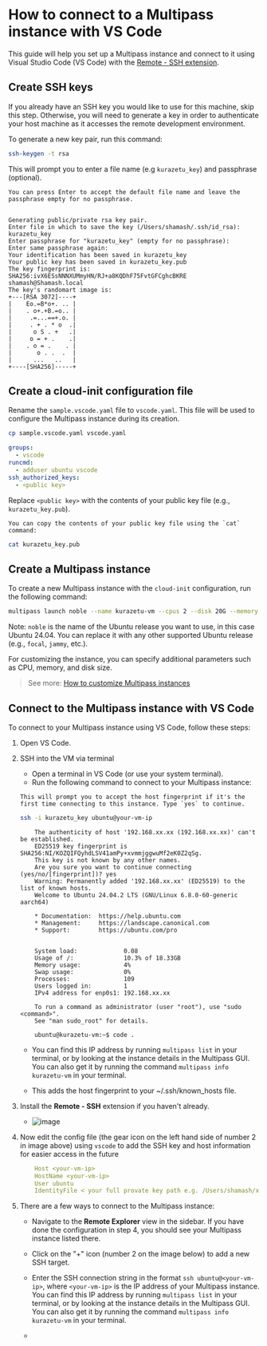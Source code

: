 
# How to connect to a Multipass instance with VS Code

This guide will help you set up a Multipass instance and connect to it using Visual Studio Code (VS Code) with the [Remote - SSH extension](https://marketplace.visualstudio.com/items?itemName=ms-vscode-remote.remote-ssh).

## Create SSH keys

If you already have an SSH key you would like to use for this machine, skip this step. Otherwise, you will need to generate a key in order to authenticate your host machine as it accesses the remote development environment.

To generate a new key pair, run this command:

```bash
ssh-keygen -t rsa
```

This will prompt you to enter a file name (e.g `kurazetu_key`) and passphrase (optional).

```{tip}
You can press Enter to accept the default file name and leave the passphrase empty for no passphrase.
```

``` {terminal}

Generating public/private rsa key pair.
Enter file in which to save the key (/Users/shamash/.ssh/id_rsa): kurazetu_key
Enter passphrase for "kurazetu_key" (empty for no passphrase): 
Enter same passphrase again: 
Your identification has been saved in kurazetu_key
Your public key has been saved in kurazetu_key.pub
The key fingerprint is:
SHA256:ivX6ESsNNNXUMmyHN/RJ+a8KQDhF75FvtGFCghcBKRE shamash@Shamash.local
The key's randomart image is:
+---[RSA 3072]----+
|    Eo.=B*o+. .. |
|    . o+.+B.=o.. |
|     .=...==+.o. |
|     . + . * o  .|
|      o S . +   .|
|     o = + .    .|
|    . o = .    . |
|       o . .  .  |
|      ...   ..   |
+----[SHA256]-----+
```

## Create a cloud-init configuration file

Rename the `sample.vscode.yaml` file to `vscode.yaml`. This file will be used to configure the Multipass instance during its creation.

```bash
cp sample.vscode.yaml vscode.yaml
```

```yaml
groups:
  - vscode
runcmd:
  - adduser ubuntu vscode
ssh_authorized_keys:
  - <public key>
```

Replace `<public key>` with the contents of your public key file (e.g., `kurazetu_key.pub`).

```{tip}
You can copy the contents of your public key file using the `cat` command:
```

```bash
cat kurazetu_key.pub
```

## Create a Multipass instance

To create a new Multipass instance with the `cloud-init` configuration, run the following command:

```bash
multipass launch noble --name kurazetu-vm --cpus 2 --disk 20G --memory 4G --cloud-init vscode.yaml
```

Note: `noble` is the name of the Ubuntu release you want to use, in this case Ubuntu 24.04. You can replace it with any other supported Ubuntu release (e.g., `focal`, `jammy`, etc.).

For customizing the instance, you can specify additional parameters such as CPU, memory, and disk size.
> See more: [How to customize Multipass instances](./customize-multipass.md)

## Connect to the Multipass instance with VS Code

To connect to your Multipass instance using VS Code, follow these steps:

1. Open VS Code.
2. SSH into the VM via terminal
   - Open a terminal in VS Code (or use your system terminal).
   - Run the following command to connect to your Multipass instance:

    ```{important} Important step
    This will prompt you to accept the host fingerprint if it's the first time connecting to this instance. Type `yes` to continue.
    ```

    ```bash
    ssh -i kurazetu_key ubuntu@your-vm-ip
    ```

    ```{terminal}
        The authenticity of host '192.168.xx.xx (192.168.xx.xx)' can't be established.
        ED25519 key fingerprint is SHA256:NI/KOZQIFQyhdLSV41amPy+xvmmjggwuMf2eK0Z2qSg.
        This key is not known by any other names.
        Are you sure you want to continue connecting (yes/no/[fingerprint])? yes
        Warning: Permanently added '192.168.xx.xx' (ED25519) to the list of known hosts.
        Welcome to Ubuntu 24.04.2 LTS (GNU/Linux 6.8.0-60-generic aarch64)

        * Documentation:  https://help.ubuntu.com
        * Management:     https://landscape.canonical.com
        * Support:        https://ubuntu.com/pro


        System load:             0.08
        Usage of /:              10.3% of 18.33GB
        Memory usage:            4%
        Swap usage:              0%
        Processes:               109
        Users logged in:         1
        IPv4 address for enp0s1: 192.168.xx.xx

        To run a command as administrator (user "root"), use "sudo <command>".
        See "man sudo_root" for details.

        ubuntu@kurazetu-vm:~$ code .
    ```

    - You can find this IP address by running `multipass list` in your terminal, or by looking at the instance details in the Multipass GUI. You can also get it by running the command `multipass info kurazetu-vm` in your terminal.

    - This adds the host fingerprint to your ~/.ssh/known_hosts file.

3. Install the **Remote - SSH** extension if you haven't already.

   - ![image](./remote-ssh-options.jpg)

4. Now edit the config file (the gear icon on the left hand side of number 2 in image above) using `vscode` to add the SSH key and host information for easier access in the future

    ```yaml
        Host <your-vm-ip>
        HostName <your-vm-ip>
        User ubuntu
        IdentityFile < your full provate key path e.g. /Users/shamash/xxx/KuraZetu/kurazetu_key>
    ```

5. There are a few ways to connect to the Multipass instance:

   - Navigate to the **Remote Explorer** view in the sidebar. If you have done the configuration in step 4, you should see your Multipass instance listed there.

   - Click on the "+" icon (number 2 on the image below) to add a new SSH target.
  
   - Enter the SSH connection string in the format `ssh ubuntu@<your-vm-ip>`, where `<your-vm-ip>` is the IP address of your Multipass instance. You can find this IP address by running `multipass list` in your terminal, or by looking at the instance details in the Multipass GUI. You can also get it by running the command `multipass info kurazetu-vm` in your terminal.
   -
  